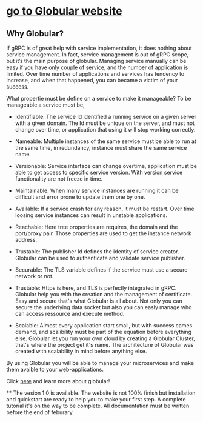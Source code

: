 # [go to Globular website](https://globular.io/doc)

## Why Globular?
If gRPC is of great help with service implementation, it does nothing about service management. In fact, service management is out of gRPC  scope, but it’s the main purpose of globular. Managing service manually can be easy if you have only couple of service, and the number of application is limited. Over time number of applications and services has tendency to increase, and when that happened, you can became a victim of your success.

What propertie must be define on a service to make it manageable? To be manageable a service must be,

* Identifiable: The service Id identified a running service on a given server with a given domain. The Id must be unique on the server, and must not change over time, or application that using it will stop working correctly.

* Nameable: Multiple instances of the same service must be able to run at the same time, in redundancy, instance must share the same service name.

* Versionable: Service interface can change overtime, application must be able to get access to specific service version. With version service functionality are not freeze in time.

* Maintainable: When many service instances are running it can be difficult and error prone to update them one by one.

* Available: If a service crash for any reason, it must be restart. Over time loosing service instances can result in unstable applications.

* Reachable: Here tree properties are requires, the domain and the port/proxy pair. Those properties are used to get the instance network address.

* Trustable: The publisher Id defines the identity of service creator. Globular can be used to authenticate and validate service publisher.

* Securable: The TLS variable defines if the service must use a secure network or not.

* Trustable: Https is here, and TLS is perfectly integrated in gRPC. Globular help you with the creation and the management of certificate. Easy and secure that's what Globular is all about. Not only you can secure the underlying data socket but also you can easly manage who can access ressource and execute method.

* Scalable: Almost every application start small, but with success cames demand, and scalibility must be part of the equation before everything else. Globular let you run your own cloud by creating a Globular Cluster, that's where the project get it's name. The architecture of Globular was created with scalability in mind before anything else.

By using Globular you will be able to manage your microservices and make them avaible to your web-applications.

Click [here](https://globular.io/doc) and learn more about globular!

** The vesion 1.0 is available. The website is not 100% finish but installation and quickstart are ready to help you to make your first step. A complete tutorial it's on the way to be complete. All documentation must be written before the end of feburary.
